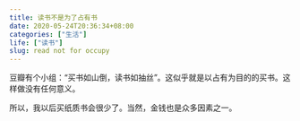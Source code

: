 ```yaml
---
title: 读书不是为了占有书
date: 2020-05-24T20:36:34+08:00
categories: ["生活"]
life: ["读书"]
slug: read not for occupy
---
```


豆瓣有个小组：“买书如山倒，读书如抽丝”。这似乎就是以占有为目的的买书。这样做没有任何意义。

所以，我以后买纸质书会很少了。当然，金钱也是众多因素之一。